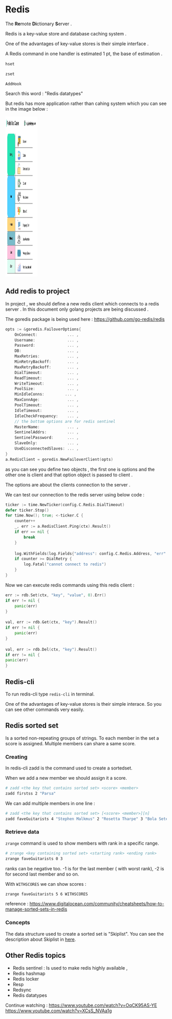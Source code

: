 # Redis

The **Re**mote **Di**ctionary **S**erver .

Redis is a key-value store and database caching system . 

One of the advantages of key-value stores is their simple interface . 

A Redis command in one handler is estimated 1 pt, the base of estimation . 


`hset`

`zset`

`AddHook`

Search this word : "Redis datatypes"

But redis has more application rather than cahing system which you can see in the image below : 

<img src="https://github.com/parsaeisa/Notes/blob/main/Software%20engineering/images/redis_applications.jpeg" width="100" height="500">

## Add redis to project

In project , we should define a new redis client which connects to a redis server .
In this document only golang projects are being discussed .

The goredis package is being used here : https://github.com/go-redis/redis

```go
opts := &goredis.FailoverOptions{
    OnConnect:             ... ,
    Username:              ... ,
    Password:              ... ,
    DB:                    ... ,
    MaxRetries:            ... ,
    MinRetryBackoff:       ... ,
    MaxRetryBackoff:       ... ,
    DialTimeout:           ... ,
    ReadTimeout:           ... ,
    WriteTimeout:          ... ,
    PoolSize:              ... ,
    MinIdleConns:         ... ,
    MaxConnAge:            ... ,
    PoolTimeout:           ... ,
    IdleTimeout:           ... ,
    IdleCheckFrequency:    ... ,
    // the bottom options are for redis sentinel 
    MasterName:            ... ,
    SentinelAddrs:         ... ,
    SentinelPassword:      ... ,
    SlaveOnly:             ... ,
    UseDisconnectedSlaves: ... ,
}
a.RedisClient = goredis.NewFailoverClient(opts)
```
as you can see you define two objects , the first one is options and the other one is client and 
that option object is passed to client .

The options are about the clients connection to the server . 

We can test our connection to the redis server using below code :
```go
ticker := time.NewTicker(config.C.Redis.DialTimeout)
defer ticker.Stop()
for time.Now(); true; <-ticker.C {
    counter++
    _, err := a.RedisClient.Ping(ctx).Result()
    if err == nil {
        break
    }

    log.WithFields(log.Fields{"address": config.C.Redis.Address, "err": err}).Error("Error in ping command to redis")
    if counter >= DialRetry {
        log.Fatal("cannot connect to redis")
    }
}
```

Now we can execute redis commands using this redis client : 
```go
err := rdb.Set(ctx, "key", "value", 0).Err()
if err != nil {
    panic(err)
}

val, err := rdb.Get(ctx, "key").Result()
if err != nil {
    panic(err)
}

val, err := rdb.Del(ctx, "key").Result()
if err != nil {
panic(err)
}
```

## Redis-cli
To run redis-cli type `redis-cli` in terminal. 

One of the advantages of key-value stores is their simple interace. So you can see other commands very easily.

## Redis sorted set
Is a sorted non-repeating groups of strings. To each member in the set a score is assigned. Multiple members can share a same score.

### Creating
In redis-cli zadd is the command used to create a sortedset. 

When we add a new member we should assign it a score.

```bash
# zadd <the key that contains sorted set> <score> <member>
zadd firstss 2 "Parsa"
```

We can add multiple members in one line :
```bash
# zadd <the key that contains sorted set> [<score> <member>][n]
zadd faveGuitarists 4 "Stephen Malkmus" 2 "Rosetta Tharpe" 3 "Bola Sete" 3 "Doug Martsch" 8 "Elizabeth Cotten" 12 "Nancy Wilson"
```

### Retrieve data
`zrange` command is used to show members with rank in a specific range.
```bash 
# zrange <key containing sorted set> <starting rank> <ending rank>
zrange faveGuitarists 0 3
```

ranks can be negative too. -1 is for the last member ( with worst rank), -2 is for second last member and so on.

With `WITHSCORES` we can show scores : 
```bash
zrange faveGuitarists 5 6 WITHSCORES
```

reference : https://www.digitalocean.com/community/cheatsheets/how-to-manage-sorted-sets-in-redis

### Concepts 
The data structure used to create a sorted set is "Skiplist".
You can see the description about Skiplist in [here](https://github.com/parsaeisa/Notes/tree/main/Software%20engineering/Database#skiplist).


## Other Redis topics

* Redis sentinel : Is used to make redis highly available ,
* Redis hashmap
* Redis locker
* Resp 
* Redsync
* Redis datatypes

Continue watching : 
https://www.youtube.com/watch?v=OqCK95AS-YE
https://www.youtube.com/watch?v=XCsS_NVAa1g
